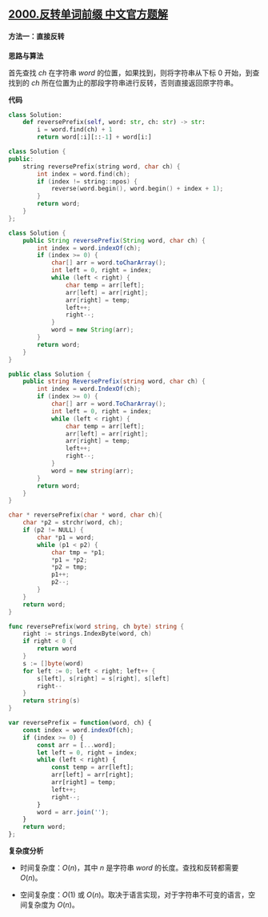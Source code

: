 ## [2000.反转单词前缀 中文官方题解](https://leetcode.cn/problems/reverse-prefix-of-word/solutions/100000/fan-zhuan-dan-ci-qian-zhui-by-leetcode-s-ruaj)

#### 方法一：直接反转

**思路与算法**

首先查找 $\textit{ch}$ 在字符串 $\textit{word}$ 的位置，如果找到，则将字符串从下标 $0$ 开始，到查找到的 $\textit{ch}$ 所在位置为止的那段字符串进行反转，否则直接返回原字符串。

**代码**

```Python [sol1-Python3]
class Solution:
    def reversePrefix(self, word: str, ch: str) -> str:
        i = word.find(ch) + 1
        return word[:i][::-1] + word[i:]
```

```C++ [sol1-C++]
class Solution {
public:
    string reversePrefix(string word, char ch) {
        int index = word.find(ch);
        if (index != string::npos) {
            reverse(word.begin(), word.begin() + index + 1);
        }
        return word;
    }
};
```

```Java [sol1-Java]
class Solution {
    public String reversePrefix(String word, char ch) {
        int index = word.indexOf(ch);
        if (index >= 0) {
            char[] arr = word.toCharArray();
            int left = 0, right = index;
            while (left < right) {
                char temp = arr[left];
                arr[left] = arr[right];
                arr[right] = temp;
                left++;
                right--;
            }
            word = new String(arr);
        }
        return word;
    }
}
```

```C# [sol1-C#]
public class Solution {
    public string ReversePrefix(string word, char ch) {
        int index = word.IndexOf(ch);
        if (index >= 0) {
            char[] arr = word.ToCharArray();
            int left = 0, right = index;
            while (left < right) {
                char temp = arr[left];
                arr[left] = arr[right];
                arr[right] = temp;
                left++;
                right--;
            }
            word = new string(arr);
        }
        return word;
    }
}
```

```C [sol1-C]
char * reversePrefix(char * word, char ch){
    char *p2 = strchr(word, ch);
    if (p2 != NULL) {
        char *p1 = word;
        while (p1 < p2) {
            char tmp = *p1;
            *p1 = *p2;
            *p2 = tmp;
            p1++;
            p2--;
        }
    }
    return word;
}
```

```go [sol1-Golang]
func reversePrefix(word string, ch byte) string {
    right := strings.IndexByte(word, ch)
    if right < 0 {
        return word
    }
    s := []byte(word)
    for left := 0; left < right; left++ {
        s[left], s[right] = s[right], s[left]
        right--
    }
    return string(s)
}
```

```JavaScript [sol1-JavaScript]
var reversePrefix = function(word, ch) {
    const index = word.indexOf(ch);
    if (index >= 0) {
        const arr = [...word];
        let left = 0, right = index;
        while (left < right) {
            const temp = arr[left];
            arr[left] = arr[right];
            arr[right] = temp;
            left++;
            right--;
        }
        word = arr.join('');
    }
    return word;
};
```

**复杂度分析**

+ 时间复杂度：$O(n)$，其中 $n$ 是字符串 $\textit{word}$ 的长度。查找和反转都需要 $O(n)$。

+ 空间复杂度：$O(1)$ 或 $O(n)$。取决于语言实现，对于字符串不可变的语言，空间复杂度为 $O(n)$。